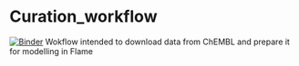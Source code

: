 # Curation_workflow
[![Binder](https://mybinder.org/badge_logo.svg)](https://mybinder.org/v2/gh/phi-grib/Curation_workflow/main?urlpath=https%3A%2F%2Fgithub.com%2Fphi-grib%2FCuration_workflow%2Fblob%2Fmain%2FWorkflow_prototype.ipynb)
Wokflow intended to download data from ChEMBL and prepare it for modelling in Flame
